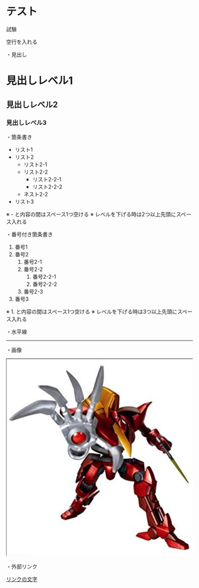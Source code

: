 # テスト 

 

試験

 


空行を入れる

 


・見出し 

 

# 見出しレベル1 
## 見出しレベル2 
### 見出しレベル3 

 


・箇条書き 

 

- リスト1 
- リスト2 
  - リスト2-1 
  - リスト2-2 
    - リスト2-2-1 
    - リスト2-2-2 
  - ネスト2-2 
- リスト3 

 

※ - と内容の間はスペース1つ空ける 
※ レベルを下げる時は2つ以上先頭にスペース入れる 

 


・番号付き箇条書き 

 

1. 番号1 
1. 番号2 
   1. 番号2-1 
   1. 番号2-2 
      1. 番号2-2-1 
      1. 番号2-2-2 
   1. 番号2-3 
1. 番号3 

 

※ 1. と内容の間はスペース1つ空ける 
※ レベルを下げる時は3つ以上先頭にスペース入れる 

 


・水平線 

 

--- 

 

・画像 

 

![説明文](./guren.PNG  "ポップアップ文字") 

 


・外部リンク

 

 [リンクの文字](https://www.google.co.jp/) 
